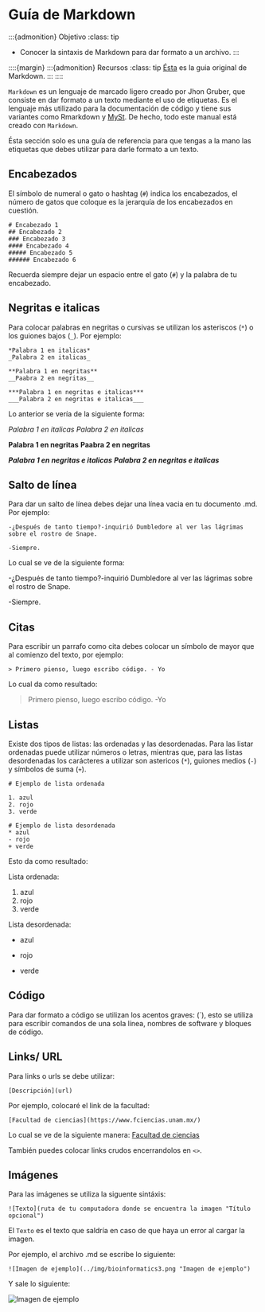 # Guía de Markdown

:::{admonition} Objetivo
:class: tip
* Conocer la sintaxis de Markdown para dar formato a un archivo.
:::

::::{margin}
:::{admonition} Recursos
:class: tip
[Ésta](https://www.markdownguide.org/basic-syntax/) es la guia original de Markdown.
:::
::::

`Markdown` es un lenguaje de marcado ligero creado por Jhon Gruber, que consiste en dar formato a un texto mediante el uso de etiquetas. Es el lenguaje más utilizado para la documentación de código y tiene sus variantes como Rmarkdown y [MySt](https://myst-parser.readthedocs.io/en/latest/). De hecho, todo este manual está creado con `Markdown`. 

Ésta sección solo es una guía de referencia para que tengas a la mano las etiquetas que debes utilizar para darle formato a un texto. 

## Encabezados

El símbolo de numeral o gato o hashtag (`#`) indica los encabezados, el número de gatos que coloque es la jerarquía de los encabezados en cuestión. 

```
# Encabezado 1
## Encabezado 2
### Encabezado 3
#### Encabezado 4
##### Encabezado 5
###### Encabezado 6
```

Recuerda siempre dejar un espacio entre el gato (`#`) y la palabra de tu encabezado. 

## Negritas e italicas 

Para colocar palabras en negritas o cursivas se utilizan los asteriscos (`*`) o los guiones bajos (`_`). Por ejemplo: 

```
*Palabra 1 en italicas*
_Palabra 2 en italicas_

**Palabra 1 en negritas**
__Paabra 2 en negritas__

***Palabra 1 en negritas e italicas***
___Palabra 2 en negritas e italicas___

```

Lo anterior se vería de la siguiente forma: 

*Palabra 1 en italicas*
_Palabra 2 en italicas_

**Palabra 1 en negritas**
__Paabra 2 en negritas__

***Palabra 1 en negritas e italicas***
___Palabra 2 en negritas e italicas___

## Salto de línea

Para dar un salto de línea debes dejar una línea vacia en tu documento .md. Por ejemplo: 

```
-¿Después de tanto tiempo?-inquirió Dumbledore al ver las lágrimas sobre el rostro de Snape.

-Siempre.
``` 

Lo cual se ve de la siguiente forma:

-¿Después de tanto tiempo?-inquirió Dumbledore al ver las lágrimas sobre el rostro de Snape.

-Siempre.

## Citas 

Para escribir un parrafo como cita debes colocar un símbolo de mayor que al comienzo del texto, por ejemplo: 

```
> Primero pienso, luego escribo código. - Yo
```
Lo cual da como resultado: 

> Primero pienso, luego escribo código. -Yo


## Listas 
Existe dos tipos de listas: las ordenadas y las desordenadas. Para las listar ordenadas puede utilizar números o letras, mientras que, para las listas desordenadas los carácteres a utilizar son astericos (`*`), guiones medios (`-`) y símbolos de suma (`+`). 

```
# Ejemplo de lista ordenada 

1. azul 
2. rojo
3. verde 

# Ejemplo de lista desordenada
* azul
- rojo
+ verde
```

Esto da como resultado: 

Lista ordenada: 

1. azul 
2. rojo
3. verde 

Lista desordenada: 

* azul
- rojo
+ verde

## Código
Para dar formato a código se utilizan los acentos graves: (\`), esto se utiliza para escribir comandos de una sola línea, nombres de software y bloques de código. 

## Links/ URL

Para links o urls se debe utilizar: 

```
[Descripción](url)
```

Por ejemplo, colocaré el link de la facultad: 

```
[Facultad de ciencias](https://www.fciencias.unam.mx/)
```

Lo cual se ve de la siguiente manera: 
[Facultad de ciencias](https://www.fciencias.unam.mx/)

También puedes colocar links crudos encerrandolos en `<>`. 

## Imágenes

Para las imágenes se utiliza la siguente sintáxis: 

```
![Texto](ruta de tu computadora donde se encuentra la imagen "Título opcional")
```

El `Texto` es el texto que saldría en caso de que haya un error al cargar la imagen. 

Por ejemplo, el archivo .md se escribe lo siguiente: 

```
![Imagen de ejemplo](../img/bioinformatics3.png "Imagen de ejemplo")
```

Y sale lo siguiente: 

![Imagen de ejemplo](../img/bioinformatics3.png "Imagen de ejemplo")


